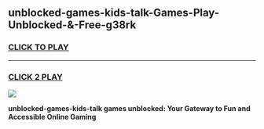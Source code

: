 
## unblocked-games-kids-talk-Games-Play-Unblocked-&-Free-g38rk
<h3>
<a href="https://premium76.site?title=unblocked-games-kids-talk&ref=24A">CLICK TO PLAY</a></h3>
<hr>

<h3>
<a href="https://premium76.site?title=unblocked-games-kids-talk&ref=24A">CLICK 2 PLAY</a>
  
</h3>

<a href="https://premium76.site?title=unblocked-games-kids-talk&ref=24A"><img src="https://clearcache.store/games.png"></a>


**unblocked-games-kids-talk games unblocked: Your Gateway to Fun and Accessible Online Gaming**
